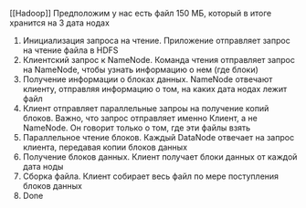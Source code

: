 [[Hadoop]]
Предположим у нас есть файл 150 МБ, который в итоге хранится на 3 дата нодах
1. Инициализация запроса на чтение. Приложение отправляет запрос на чтение файла в HDFS
2. Клиентский запрос к NameNode. Команда чтения отправляет запрос на NameNode, чтобы узнать информацию о нем (где блоки)
3. Получение информации о блоках данных. NameNode отвечают клиенту, отправляя информацию о том, на каких дата нодах лежит файл
4. Клиент отправляет параллельные запроы на получение копий блоков. Важно, что запрос отправляет именно Клиент, а не NameNode. Он говорит только о том, где эти файлы взять
5. Параллельное чтение блоков. Каждый DataNode отвечает на запрос клиента, передавая копии блоков данных
6. Получение блоков данных. Клиент получает блоки данных от каждой дата ноды
7. Сборка файла. Клиент собирает весь файл по мере поступления блоков данных
8. Done
